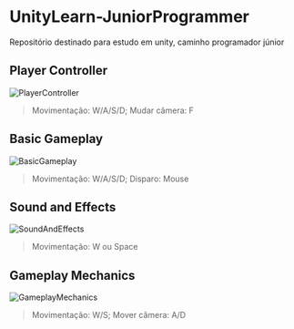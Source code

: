 # UnityLearn-JuniorProgrammer
 Repositório destinado para estudo em unity, caminho programador júnior
## Player Controller
![PlayerController](https://user-images.githubusercontent.com/98328890/179746380-9c5c04bd-545d-4cfd-9fd3-d163af459758.jpg)
>Movimentação: W/A/S/D; Mudar câmera: F
## Basic Gameplay
![BasicGameplay](https://user-images.githubusercontent.com/98328890/179746460-68ee34d0-7168-4a53-bc24-2cdb00194ab6.jpeg)
>Movimentação: W/A/S/D; Disparo: Mouse
## Sound and Effects
![SoundAndEffects](https://user-images.githubusercontent.com/98328890/179747084-cb6c4ec3-bf7a-4d4d-a5a3-183f82ad9dc1.jpeg)
>Movimentação: W ou Space
## Gameplay Mechanics
![GameplayMechanics](https://user-images.githubusercontent.com/98328890/179747685-ffdfbcac-e938-4d6a-bfb3-19fdc31531e8.jpeg)
>Movimentação: W/S; Mover câmera: A/D
